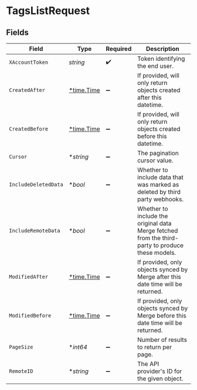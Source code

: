 # TagsListRequest


## Fields

| Field                                                                                            | Type                                                                                             | Required                                                                                         | Description                                                                                      |
| ------------------------------------------------------------------------------------------------ | ------------------------------------------------------------------------------------------------ | ------------------------------------------------------------------------------------------------ | ------------------------------------------------------------------------------------------------ |
| `XAccountToken`                                                                                  | *string*                                                                                         | :heavy_check_mark:                                                                               | Token identifying the end user.                                                                  |
| `CreatedAfter`                                                                                   | [*time.Time](https://pkg.go.dev/time#Time)                                                       | :heavy_minus_sign:                                                                               | If provided, will only return objects created after this datetime.                               |
| `CreatedBefore`                                                                                  | [*time.Time](https://pkg.go.dev/time#Time)                                                       | :heavy_minus_sign:                                                                               | If provided, will only return objects created before this datetime.                              |
| `Cursor`                                                                                         | **string*                                                                                        | :heavy_minus_sign:                                                                               | The pagination cursor value.                                                                     |
| `IncludeDeletedData`                                                                             | **bool*                                                                                          | :heavy_minus_sign:                                                                               | Whether to include data that was marked as deleted by third party webhooks.                      |
| `IncludeRemoteData`                                                                              | **bool*                                                                                          | :heavy_minus_sign:                                                                               | Whether to include the original data Merge fetched from the third-party to produce these models. |
| `ModifiedAfter`                                                                                  | [*time.Time](https://pkg.go.dev/time#Time)                                                       | :heavy_minus_sign:                                                                               | If provided, only objects synced by Merge after this date time will be returned.                 |
| `ModifiedBefore`                                                                                 | [*time.Time](https://pkg.go.dev/time#Time)                                                       | :heavy_minus_sign:                                                                               | If provided, only objects synced by Merge before this date time will be returned.                |
| `PageSize`                                                                                       | **int64*                                                                                         | :heavy_minus_sign:                                                                               | Number of results to return per page.                                                            |
| `RemoteID`                                                                                       | **string*                                                                                        | :heavy_minus_sign:                                                                               | The API provider's ID for the given object.                                                      |